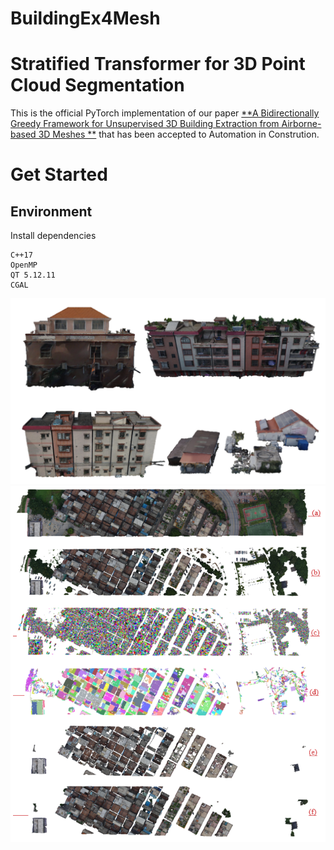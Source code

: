 # BuildingEx4Mesh

# Stratified Transformer for 3D Point Cloud Segmentation

This is the official PyTorch implementation of our paper [**A Bidirectionally Greedy Framework for Unsupervised 3D Building Extraction from Airborne-based 3D Meshes **](https://xxxx8.pdf) that has been accepted to Automation in Constrution.

# Get Started

## Environment

Install dependencies

```
C++17
OpenMP
QT 5.12.11
CGAL
```

![pipeline](demo/result1.png)
![pipeline](demo/result2.png)

